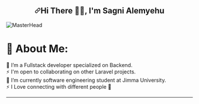 <h2 align="center" dir="auto"><a id="user-content-greetings-️-im-shahzaib-memon" class="anchor" aria-hidden="true" href="#greetings-️-im-shahzaib-memon"><svg class="octicon octicon-link" viewBox="0 0 16 16" version="1.1" width="16" height="16" aria-hidden="true"><path d="m7.775 3.275 1.25-1.25a3.5 3.5 0 1 1 4.95 4.95l-2.5 2.5a3.5 3.5 0 0 1-4.95 0 .751.751 0 0 1 .018-1.042.751.751 0 0 1 1.042-.018 1.998 1.998 0 0 0 2.83 0l2.5-2.5a2.002 2.002 0 0 0-2.83-2.83l-1.25 1.25a.751.751 0 0 1-1.042-.018.751.751 0 0 1-.018-1.042Zm-4.69 9.64a1.998 1.998 0 0 0 2.83 0l1.25-1.25a.751.751 0 0 1 1.042.018.751.751 0 0 1 .018 1.042l-1.25 1.25a3.5 3.5 0 1 1-4.95-4.95l2.5-2.5a3.5 3.5 0 0 1 4.95 0 .751.751 0 0 1-.018 1.042.751.751 0 0 1-1.042.018 1.998 1.998 0 0 0-2.83 0l-2.5 2.5a1.998 1.998 0 0 0 0 2.83Z"></path></svg></a>Hi There <g-emoji class="g-emoji" alias="raising_hand_man" fallback-src="https://github.githubassets.com/images/icons/emoji/unicode/1f64b-2642.png">🙋&zwj;♂️</g-emoji>, I'm Sagni Alemyehu</h2>
<img src="https://camo.githubusercontent.com/b4ba1b9914b4bab3de659e930300364768649253c1c5f5183427a20d2ae96b78/68747470733a2f2f7777772e6469676974616c61646c656374696f2e636f6d2f77702d636f6e74656e742f75706c6f6164732f323032302f30342f4e65772d504e432d416e696d617465642d42616e6e6572732e676966" alt="MasterHead" data-canonical-src="https://www.digitaladlectio.com/wp-content/uploads/2020/04/New-PNC-Animated-Banners.gif" style="max-width: 100%; display: inline-block;" data-target="animated-image.originalImage">


# 💫 About Me:
🔭 I’m a  Fullstack developer specialized on Backend.<br>⚡ I'm open to collaborating on other Laravel projects.<br>🌱 I’m currently software engineering student at Jimma University.<br>⚡ I Love connecting with different people 🙌



---

<!-- Proudly created with GPRM ( https://gprm.itsvg.in ) -->
